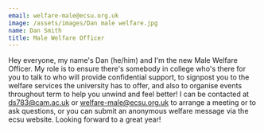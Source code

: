```yaml
---
email: welfare-male@ecsu.org.uk
image: /assets/images/Dan male welfare.jpg
name: Dan Smith
title: Male Welfare Officer
---
```


Hey everyone, my name's Dan (he/him) and I'm the new Male Welfare Officer. My role is to ensure there's somebody in college who's there for you to talk to who will provide confidential support,
to signpost you to the welfare services the university has to offer, and also to organise events throughout term to help you unwind and feel better!
I can be contacted at ds783@cam.ac.uk or welfare-male@ecsu.org.uk to arrange a meeting or to ask questions, or you can submit an anonymous welfare message via the ecsu website. Looking forward to a great year!